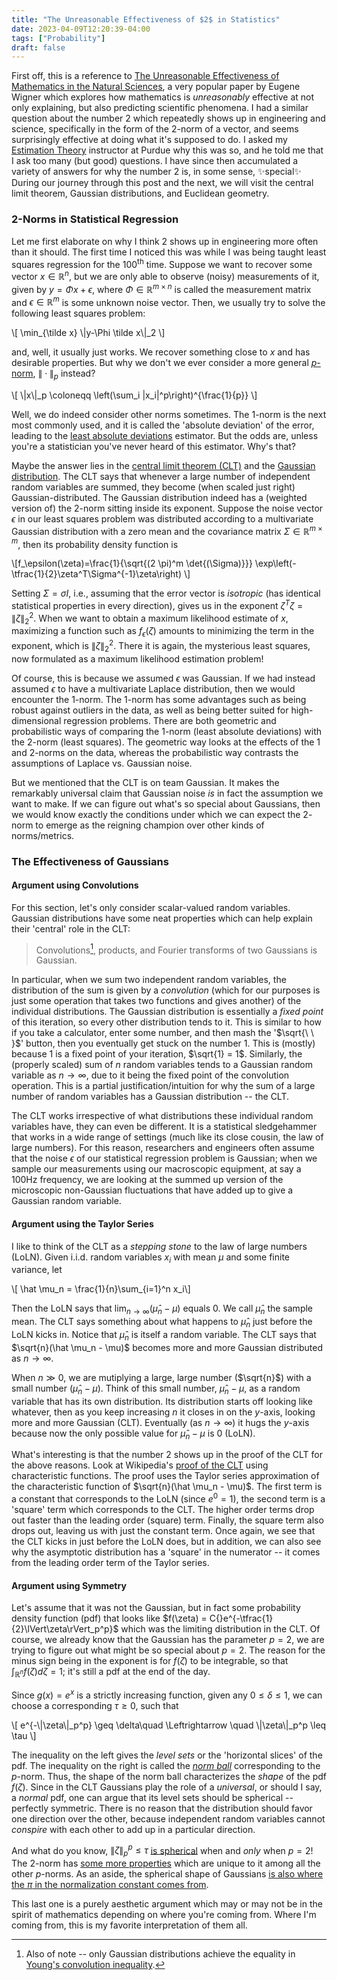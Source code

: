 ```yaml
---
title: "The Unreasonable Effectiveness of $2$ in Statistics"
date: 2023-04-09T12:20:39-04:00
tags: ["Probability"]
draft: false
---
```


First off, this is a reference to [The Unreasonable Effectiveness of Mathematics in the Natural Sciences](https://web.njit.edu/~akansu/PAPERS/The%20Unreasonable%20Effectiveness%20of%20Mathematics%20(EP%20Wigner).pdf), a very popular paper by Eugene Wigner which explores how mathematics is <i>unreasonably</i> effective at not only explaining, but also predicting scientific phenomena. I had a similar question about the number $2$ which repeatedly shows up in engineering and science, specifically in the form of the $2$-norm of a vector, and seems surprisingly effective at doing what it's supposed to do. I asked my [Estimation Theory](https://engineering.purdue.edu/ECE/Academics/Undergraduates/UGO/CourseInfo/courseInfo?courseid=175&show=true&type=grad) instructor at Purdue why this was so, and he told me that I ask too many (but good) questions. I have since then accumulated a variety of answers for why the number $2$ is, in some sense, ✨special✨ During our journey through this post and the next, we will visit the central limit theorem, Gaussian distributions, and Euclidean geometry.

### $2$-Norms in Statistical Regression

Let me first elaborate on why I think $2$ shows up in engineering more often than it should. The first time I noticed this was while I was being taught least squares regression for the 100<sup>th</sup> time. Suppose we want to recover some vector $x\in \mathbb R^n$, but we are only able to observe (noisy) measurements of it, given by $y=\Phi x + \epsilon$, where $\Phi \in \mathbb R^{m\times n}$ is called the measurement matrix and $\epsilon \in \mathbb R^m$ is some unknown noise vector. Then, we usually try to solve the following <span class=accented>least squares</span> problem:
<p>\[
\min_{\tilde x} \|y-\Phi \tilde x\|_2
\]
</p>

and, well, it usually just works. We recover something close to $x$ and has desirable properties. But why we don't we ever consider a more general [$p$-norm](/posts/norms_metrics), $\lVert{}\cdot{}\rVert_p$ instead? 

<p>\[
\|x\|_p \coloneqq \left(\sum_i |x_i|^p\right)^{\frac{1}{p}}
\]</p>

Well, we do indeed consider other norms sometimes. The $1$-norm is the next most commonly used, and it is called the 'absolute deviation' of the error, leading to the [least absolute deviations](https://en.wikipedia.org/wiki/Least_absolute_deviations) estimator. But the odds are, unless you're a statistician you've never heard of this estimator. Why's that?

Maybe the answer lies in the [central limit theorem (CLT)](https://en.wikipedia.org/wiki/Central_limit_theorem) and the [Gaussian distribution](https://en.wikipedia.org/wiki/Multivariate_normal_distribution). The CLT says that whenever a large number of independent random variables are summed, they become (when scaled just right) Gaussian-distributed. The Gaussian distribution indeed has a (weighted version of) the $2$-norm sitting inside its exponent. Suppose the noise vector $\epsilon$ in our least squares problem was distributed according to a <span class=accented>multivariate Gaussian distribution</span> with a zero mean and the covariance matrix $\Sigma \in \mathbb R^{m \times m}$, then its probability density function is
<p>
\[f_\epsilon(\zeta)=\frac{1}{\sqrt{(2 \pi)^m \det{(\Sigma)}}} \exp\left(-\tfrac{1}{2}\zeta^T\Sigma^{-1}\zeta\right)
\]</p>

Setting $\Sigma=\sigma I$, i.e., assuming that the error vector is <i>isotropic</i> (has identical statistical properties in every direction), gives us in the exponent $\zeta^T \zeta = \lVert \zeta\rVert_2^2$. 
When we want to obtain a <span class=accented>maximum likelihood</span> estimate of $x$, maximizing a function such as $f_\epsilon(\zeta)$ amounts to minimizing the term in the exponent, which is $\lVert \zeta\rVert_2^2$. There it is again, the mysterious least squares, now formulated as a maximum likelihood estimation problem!

Of course, this is because we assumed $\epsilon$ was Gaussian. If we had instead assumed $\epsilon$ to have a multivariate <span class=accented>Laplace distribution</span>, then we would encounter the 1-norm. The 1-norm has some advantages such as being robust against outliers in the data, as well as being better suited for high-dimensional regression problems. There are both geometric and probabilistic ways of comparing the 1-norm (least absolute deviations) with the 2-norm (least squares). The geometric way looks at the effects of the 1 and 2-norms on the data, whereas the probabilistic way contrasts the assumptions of Laplace vs. Gaussian noise.

But we mentioned that the CLT is on team Gaussian. It makes the remarkably universal claim that Gaussian noise <i>is</i> in fact the assumption we want to make. If we can figure out what's so special about Gaussians, then we would know exactly the conditions under which we can expect the $2$-norm to emerge as the reigning champion over other kinds of norms/metrics.

### The Effectiveness of Gaussians

#### Argument using <span class=accented>Convolutions</span>

For this section, let's only consider scalar-valued random variables. Gaussian distributions have some neat properties which can help explain their 'central' role in the CLT:

> Convolutions[^1], products, and Fourier transforms of two Gaussians is Gaussian.

In particular, when we sum two independent random variables, the distribution of the sum is given by a <i>convolution</i> (which for our purposes is just some operation that takes two functions and gives another) of the individual distributions. The Gaussian distribution is essentially a <i>fixed point</i> of this iteration, so every other distribution tends to it. This is similar to how if you take a calculator, enter some number, and then mash the '$\sqrt{\   \ }$' button, then you eventually get stuck on the number $1$. This is (mostly) because $1$ is a fixed point of your iteration, $\sqrt{1} = 1$. Similarly, the (properly scaled) sum of $n$ random variables tends to a Gaussian random variable as $n\rightarrow \infty$, due to it being the fixed point of the convolution operation. This is a partial justification/intuition for why the sum of a large number of random variables has a Gaussian distribution -- the CLT.

The CLT works irrespective of what distributions these individual random variables have, they can even be different. It is a statistical sledgehammer that works in a wide range of settings (much like its close cousin, the law of large numbers).
For this reason, researchers and engineers often assume that the noise $\epsilon$ of our statistical regression problem is Gaussian; when we sample our measurements using our macroscopic equipment, at say a 100Hz frequency, we are looking at the summed up version of the microscopic non-Gaussian fluctuations that have added up to give a Gaussian random variable.

#### Argument using the <span class=accented>Taylor Series</span>
I like to think of the CLT as a <i>stepping stone</i> to the law of large numbers (LoLN). Given i.i.d. random variables $x_i$ with mean $\mu$ and some finite variance, let

<p>
\[ \hat \mu_n = \frac{1}{n}\sum_{i=1}^n x_i\]
</p>

Then the LoLN says that $\lim_{n\rightarrow \infty} (\hat \mu_n- \mu)$ equals $0$. We call $\hat \mu_n$ the sample mean. The CLT says something about what happens to $\hat \mu_n$ just before the LoLN kicks in. Notice that $\hat \mu_n$ is itself a random variable.
The CLT says that $\sqrt{n}(\hat \mu_n - \mu)$ becomes more and more Gaussian distributed as $n\rightarrow \infty$. 

When $n\gg0$, we are mutiplying a large, large number ($\sqrt{n}$) with a small number ($\hat \mu_n - \mu$). Think of this small number, $\hat \mu_n - \mu$, as a random variable that has its own distribution. Its distribution starts off looking like whatever, then as you keep increasing $n$ it closes in on the $y$-axis, looking more and more Gaussian (CLT). Eventually (as $n\rightarrow\infty$) it hugs the $y$-axis because now the only possible value for $\hat \mu_n - \mu$ is $0$ (LoLN).

What's interesting is that the number $2$ shows up in the proof of the CLT for the above reasons. Look at Wikipedia's [proof of the CLT](https://en.wikipedia.org/wiki/Central_limit_theorem) using characteristic functions. The proof uses the Taylor series approximation of the characteristic function of $\sqrt{n}(\hat \mu_n - \mu)$. The first term is a constant that corresponds to the LoLN (since $e^0=1$), the second term is a 'square' term which corresponds to the CLT. The higher order terms drop out faster than the leading order (square) term. Finally, the square term also drops out, leaving us with just the constant term. Once again, we see that the CLT kicks in just before the LoLN does, but in addition, we can also see why the asymptotic distribution has a 'square' in the numerator -- it comes from the leading order term of the Taylor series.

#### Argument using <span class=accented>Symmetry</span>

Let's assume that it was not the Gaussian, but in fact some probability density function (pdf) that looks like $f(\zeta) = C{}e^{-\tfrac{1}{2}\lVert\zeta\rVert_p^p}$ which was the limiting distribution in the CLT. Of course, we already know that the Gaussian has the parameter $p=2$, we are trying to figure out what might be so special about $p=2$. The reason for the minus sign being in the exponent is for $f(\zeta)$ to be integrable, so that $\int_{\mathbb R^n}f(\zeta)d\zeta=1$; it's still a pdf at the end of the day.

Since $g(x)=e^{x}$ is a strictly increasing function, given any $0\leq\delta\leq 1$, we can choose a corresponding $\tau\geq0$, such that

<p>\[
e^{-\|\zeta\|_p^p} \geq \delta\quad  \Leftrightarrow \quad \|\zeta\|_p^p \leq \tau
\]</p>

The inequality on the left gives the *level sets* or the 'horizontal slices' of the pdf. The inequality on the right is called the *[norm ball](/posts/balls)* corresponding to the $p$-norm. Thus, the shape of the norm ball characterizes the *shape* of the pdf $f(\zeta)$. Since in the CLT Gaussians play the role of a *universal*, or should I say, a *normal* pdf, one can argue that its level sets should be spherical -- perfectly symmetric. There is no reason that the distribution should favor one direction over the other, because independent random variables cannot *conspire* with each other to add up in a particular direction.

And what do you know, $\lVert \zeta\rVert _p^p \leq \tau$ [is spherical](/posts/balls) when and *only* when $p=2$! The $2$-norm has [some more properties](/posts/norms_metrics) which are unique to it among all the other $p$-norms. As an aside, the spherical shape of Gaussians [is also where the $\pi$ in the normalization constant comes from](https://www.youtube.com/watch?v=cy8r7WSuT1I). 

This last one is a purely aesthetic argument which may or may not be in the spirit of mathematics depending on where you're coming from. Where I'm coming from, this is my favorite interpretation of them all.

[^1]: Also of note -- only Gaussian distributions achieve the equality in <a href="https://en.wikipedia.org/wiki/Young's_convolution_inequality" class=accented>Young's convolution inequality</a>.